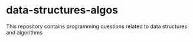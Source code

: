 # data-structures-algos
This repository contains programming questions related to data structures and algorithms

